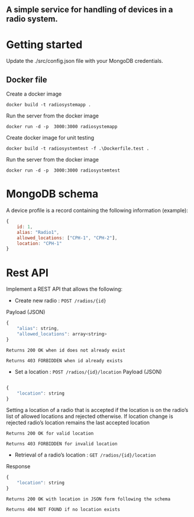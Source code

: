 ## A simple service for handling of devices in a radio system. 

# Getting started

Update the ./src/config.json file with your MongoDB credentials.
## Docker file

Create a docker image
```
docker build -t radiosystemapp .
```
Run the server from the docker image
```
docker run -d -p  3000:3000 radiosystemapp
```

Create docker image for unit testing
```
docker build -t radiosystemtest -f .\Dockerfile.test .
```
Run the server from the docker image
```
docker run -d -p  3000:3000 radiosystemtest
```


# MongoDB schema

A device profile is a record containing the following information (example):
```javascript
{
    id: 1,
    alias: "Radio1",
    allowed_locations: ["CPH-1", "CPH-2"],
    location: "CPH-1"
}
```

# Rest API

Implement a REST API that allows the following:

* Create new radio : `POST /radios/{id}`

Payload (JSON)
```javascript
{
    "alias": string,
    "allowed_locations": array<string>
}
```
`Returns 200 OK when id does not already exist`

`Returns 403 FORBIDDEN when id already exists`


* Set a location : `POST /radios/{id}/location`
Payload (JSON)
```javascript

{
    "location": string
}
```
Setting a location of a radio that is accepted if the location is on the radio’s list of allowed locations and rejected otherwise. If location change is rejected radio’s location remains the last accepted location

`Returns 200 OK for valid location`

`Returns 403 FORBIDDEN for invalid location`


* Retrieval of a radio’s location : `GET /radios/{id}/location`

Response
```javascript
{
    "location": string
}
```
`Returns 200 OK with location in JSON form following the schema`

`Returns 404 NOT FOUND if no location exists`
